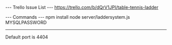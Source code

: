 --- Trello Issue List ---
https://trello.com/b/dQrV1JPI/table-tennis-ladder

--- Commands ---
npm install
node server/laddersystem.js MYSQLPASSWORD

------
Default port is 4404